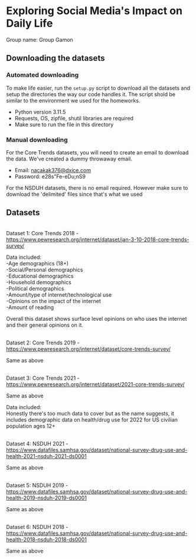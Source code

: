 # Exploring Social Media's Impact on Daily Life
Group name: Group Gamon

## Downloading the datasets

### Automated downloading
To make life easier, run the ```setup.py``` script to download all the 
datasets and setup the directories the way our code handles it. The script shold be similar to the environment we used for the homeworks.
- Python version 3.11.5
- Requests, OS, zipfile, shutil libraries are required
- Make sure to run the file in this directory

### Manual downloading

For the Core Trends datasets, you will need to create an email to download the data. We've created a dummy throwaway email.
- Email: nacakak376@dxice.com
- Password: e28s"Fe-eDu;nS9

For the NSDUH datasets, there is no email required. However make sure to download the 'delimited' files since that's what we used

## Datasets

<br>Dataset 1: Core Trends 2018 -
https://www.pewresearch.org/internet/dataset/jan-3-10-2018-core-trends-survey/ 

Data included:
<br>-Age demographics (18+)
<br>-Social/Personal demographics
<br>-Educational demographics
<br>-Household demographics
<br>-Political demographics
<br>-Amount/type of internet/technological use
<br>-Opinions on the impact of the internet
<br>-Amount of reading 

Overall this dataset shows surface level opinions on who uses the internet and their general opinions on it.

<br>Dataset 2: Core Trends 2019 -
https://www.pewresearch.org/internet/dataset/core-trends-survey/

Same as above

<br>Dataset 3: Core Trends 2021 -
https://www.pewresearch.org/internet/dataset/2021-core-trends-survey/

Same as above

Data included:
<br>Honestly there's too much data to cover but as the name suggests, it includes demographic data on health/drug use for 2022 for US civilian population ages 12+

<br>Dataset 4: NSDUH 2021 -
https://www.datafiles.samhsa.gov/dataset/national-survey-drug-use-and-health-2021-nsduh-2021-ds0001

Same as above

<br>Dataset 5: NSDUH 2019 -
https://www.datafiles.samhsa.gov/dataset/national-survey-drug-use-and-health-2019-nsduh-2019-ds0001

Same as above

<br>Dataset 6: NSDUH 2018 -
https://www.datafiles.samhsa.gov/dataset/national-survey-drug-use-and-health-2018-nsduh-2018-ds0001

Same as above
